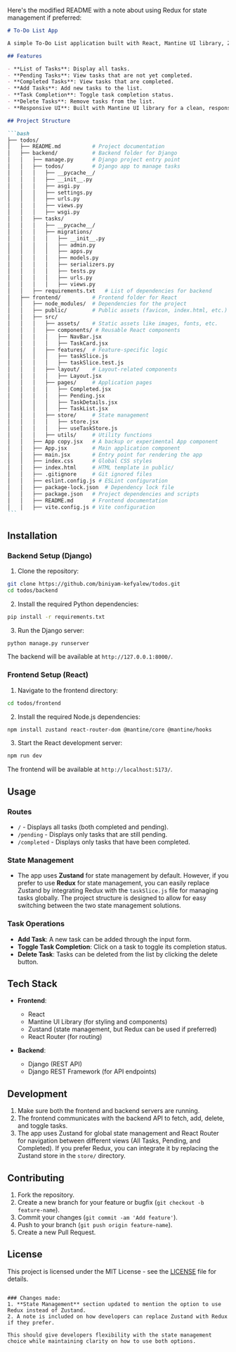 Here's the modified README with a note about using Redux for state management if preferred:

````markdown
# To-Do List App

A simple To-Do List application built with React, Mantine UI library, Zustand for state management (with an option to use Redux instead), and Django as the backend API. This app allows users to manage tasks by marking them as pending or completed.

## Features

- **List of Tasks**: Display all tasks.
- **Pending Tasks**: View tasks that are not yet completed.
- **Completed Tasks**: View tasks that are completed.
- **Add Tasks**: Add new tasks to the list.
- **Task Completion**: Toggle task completion status.
- **Delete Tasks**: Remove tasks from the list.
- **Responsive UI**: Built with Mantine UI library for a clean, responsive interface.

## Project Structure

```bash
├── todos/
│   ├── README.md          # Project documentation
│   ├── backend/           # Backend folder for Django
│   │   ├── manage.py      # Django project entry point
│   │   ├── todos/         # Django app to manage tasks
│   │   │   ├── __pycache__/
│   │   │   ├── __init__.py
│   │   │   ├── asgi.py
│   │   │   ├── settings.py
│   │   │   ├── urls.py
│   │   │   ├── views.py
│   │   │   ├── wsgi.py
│   │   ├── tasks/
│   │   │   ├── __pycache__/
│   │   │   ├── migrations/
│   │   │   │   ├── __init__.py
│   │   │   │   ├── admin.py
│   │   │   │   ├── apps.py
│   │   │   │   ├── models.py
│   │   │   │   ├── serializers.py
│   │   │   │   ├── tests.py
│   │   │   │   ├── urls.py
│   │   │   │   ├── views.py
│   │   ├── requirements.txt   # List of dependencies for backend
│   ├── frontend/          # Frontend folder for React
│   │   ├── node_modules/  # Dependencies for the project
│   │   ├── public/        # Public assets (favicon, index.html, etc.)
│   │   ├── src/
│   │   │   ├── assets/    # Static assets like images, fonts, etc.
│   │   │   ├── components/ # Reusable React components
│   │   │   │   ├── NavBar.jsx
│   │   │   │   ├── TaskCard.jsx
│   │   │   ├── features/  # Feature-specific logic
│   │   │   │   ├── taskSlice.js
│   │   │   │   ├── taskSlice.test.js
│   │   │   ├── layout/    # Layout-related components
│   │   │   │   ├── Layout.jsx
│   │   │   ├── pages/     # Application pages
│   │   │   │   ├── Completed.jsx
│   │   │   │   ├── Pending.jsx
│   │   │   │   ├── TaskDetails.jsx
│   │   │   │   ├── TaskList.jsx
│   │   │   ├── store/     # State management
│   │   │   │   ├── store.jsx
│   │   │   │   ├── useTaskStore.js
│   │   │   ├── utils/     # Utility functions
│   │   ├── App copy.jsx   # A backup or experimental App component
│   │   ├── App.jsx        # Main application component
│   │   ├── main.jsx       # Entry point for rendering the app
│   │   ├── index.css      # Global CSS styles
│   │   ├── index.html     # HTML template in public/
│   │   ├── .gitignore     # Git ignored files
│   │   ├── eslint.config.js # ESLint configuration
│   │   ├── package-lock.json  # Dependency lock file
│   │   ├── package.json   # Project dependencies and scripts
│   │   ├── README.md      # Frontend documentation
│   │   ├── vite.config.js # Vite configuration
```
````

## Installation

### Backend Setup (Django)

1. Clone the repository:

```bash
git clone https://github.com/biniyam-kefyalew/todos.git
cd todos/backend
```

2. Install the required Python dependencies:

```bash
pip install -r requirements.txt
```

3. Run the Django server:

```bash
python manage.py runserver
```

The backend will be available at `http://127.0.0.1:8000/`.

### Frontend Setup (React)

1. Navigate to the frontend directory:

```bash
cd todos/frontend
```

2. Install the required Node.js dependencies:

```bash
npm install zustand react-router-dom @mantine/core @mantine/hooks
```

3. Start the React development server:

```bash
npm run dev
```

The frontend will be available at `http://localhost:5173/`.

## Usage

### Routes

- `/` - Displays all tasks (both completed and pending).
- `/pending` - Displays only tasks that are still pending.
- `/completed` - Displays only tasks that have been completed.

### State Management

- The app uses **Zustand** for state management by default. However, if you prefer to use **Redux** for state management, you can easily replace Zustand by integrating Redux with the `taskSlice.js` file for managing tasks globally. The project structure is designed to allow for easy switching between the two state management solutions.

### Task Operations

- **Add Task**: A new task can be added through the input form.
- **Toggle Task Completion**: Click on a task to toggle its completion status.
- **Delete Task**: Tasks can be deleted from the list by clicking the delete button.

## Tech Stack

- **Frontend**:

  - React
  - Mantine UI Library (for styling and components)
  - Zustand (state management, but Redux can be used if preferred)
  - React Router (for routing)

- **Backend**:
  - Django (REST API)
  - Django REST Framework (for API endpoints)

## Development

1. Make sure both the frontend and backend servers are running.
2. The frontend communicates with the backend API to fetch, add, delete, and toggle tasks.
3. The app uses Zustand for global state management and React Router for navigation between different views (All Tasks, Pending, and Completed). If you prefer Redux, you can integrate it by replacing the Zustand store in the `store/` directory.

## Contributing

1. Fork the repository.
2. Create a new branch for your feature or bugfix (`git checkout -b feature-name`).
3. Commit your changes (`git commit -am 'Add feature'`).
4. Push to your branch (`git push origin feature-name`).
5. Create a new Pull Request.

## License

This project is licensed under the MIT License - see the [LICENSE](LICENSE) file for details.

```

### Changes made:
1. **State Management** section updated to mention the option to use Redux instead of Zustand.
2. A note is included on how developers can replace Zustand with Redux if they prefer.

This should give developers flexibility with the state management choice while maintaining clarity on how to use both options.
```
